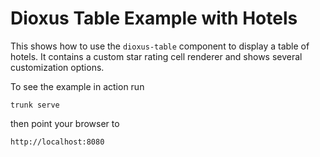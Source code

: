 # Dioxus Table Example with Hotels

This shows how to use the `dioxus-table` component to display a table of hotels. 
It contains a custom star rating cell renderer and shows several customization options.

To see the example in action run

```shell
trunk serve
```

then point your browser to

```
http://localhost:8080
```